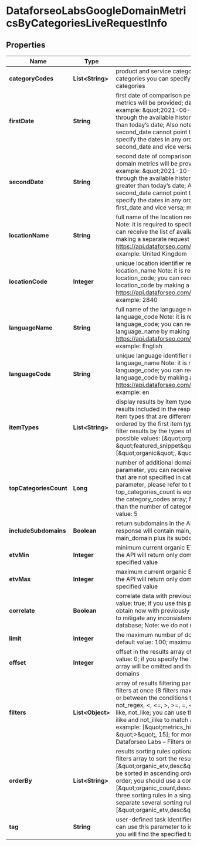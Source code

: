

# DataforseoLabsGoogleDomainMetricsByCategoriesLiveRequestInfo


## Properties

| Name | Type | Description | Notes |
|------------ | ------------- | ------------- | -------------|
|**categoryCodes** | **List&lt;String&gt;** | product and service categories required field The maximum number of categories you can specify: 5 you can download the full list of possible categories |  [optional] |
|**firstDate** | **String** | first date of comparison period required field first date for which domain metrics will be provided; date format: \&quot;yyyy-mm-dd\&quot;; example: \&quot;2021-06-01\&quot;; the list available dates is available through the available history endpoint; Note: first_date cannot be greater than today’s date; Also note: the dates specified in first_date and second_date cannot point to the same month of the same year; you can specify the dates in any order: first_date can be greater than second_date and vice versa; minimum date: \&quot;2020-10-01\&quot; |  [optional] |
|**secondDate** | **String** | second date of comparison period required field second date for which domain metrics will be provided; date format: \&quot;yyyy-mm-dd\&quot;; example: \&quot;2021-10-01\&quot;; the list available dates is available through the available history endpoint; Note: second_date cannot be greater than today’s date; Also note: the dates specified in first_date and second_date cannot point to the same month of the same year; you can specify the dates in any order: second_date can be greater than first_date and vice versa; minimum date: \&quot;2020-10-01\&quot; |  [optional] |
|**locationName** | **String** | full name of the location required field if you don’t specify location_code Note: it is required to specify either location_name or location_code; you can receive the list of available locations with their location_name by making a separate request to https://api.dataforseo.com/v3/dataforseo_labs/locations_and_languages; example: United Kingdom |  [optional] |
|**locationCode** | **Integer** | unique location identifier required field if you don’t specify location_name Note: it is required to specify either location_name or location_code; you can receive the list of available locations with their location_code by making a separate request to https://api.dataforseo.com/v3/dataforseo_labs/locations_and_languages; example: 2840 |  [optional] |
|**languageName** | **String** | full name of the language required field if you don’t specify language_code Note: it is required to specify either language_name or language_code; you can receive the list of available languages with their language_name by making a separate request to https://api.dataforseo.com/v3/dataforseo_labs/locations_and_languages; example: English |  [optional] |
|**languageCode** | **String** | unique language identifier required field if you don’t specify language_name Note: it is required to specify either language_name or language_code; you can receive the list of available languages with their language_code by making a separate request to https://api.dataforseo.com/v3/dataforseo_labs/locations_and_languages; example: en |  [optional] |
|**itemTypes** | **List&lt;String&gt;** | display results by item type optional field indicates the type of search results included in the response; Note: if the item_types array contains item types that are different from the organic object, the results will be ordered by the first item type in the array; you will not be able to sort and filter results by the types of search results not included in the response; possible values: [\&quot;organic\&quot;, \&quot;paid\&quot;, \&quot;featured_snippet\&quot;, \&quot;local_pack\&quot;]; default value: [\&quot;organic\&quot;, \&quot;paid\&quot;] |  [optional] |
|**topCategoriesCount** | **Long** | number of additional domain categories optional field by using this parameter, you can receive domains relevant to additional categories that are not specified in category_codes above; to learn more about the parameter, please refer to this help center article; by default, top_categories_count is equal to the number of categories specified in the category_codes array; Note: top_categories_count cannot be less than the number of categories in the category_codes array; maximum value: 5 |  [optional] |
|**includeSubdomains** | **Boolean** | return subdomains in the API response optional field if false, the API response will contain main_domain only; if true, the API will return main_domain plus its subdomains (if available); default value: true |  [optional] |
|**etvMin** | **Integer** | minimum current organic ETV of the domain optional field if specified, the API will return only domains with organic_etv greater than the specified value |  [optional] |
|**etvMax** | **Integer** | maximum current organic ETV of the domain optional field if specified, the API will return only domains with organic_etv lesser than the specified value |  [optional] |
|**correlate** | **Boolean** | correlate data with previously obtained datasets optional field default value: true; if you use this parameter, our system will correlate data you obtain now with previously obtained datasets; this parameter is intended to mitigate any inconsistencies that may result from changes to our database; Note: we do not recommend setting correlate to false |  [optional] |
|**limit** | **Integer** | the maximum number of domains in the results array optional field default value: 100; maximum value: 1000 |  [optional] |
|**offset** | **Integer** | offset in the results array of returned domains optional field default value: 0; if you specify the 10 value, the first ten domains in the results array will be omitted and the data will be provided for the successive domains |  [optional] |
|**filters** | **List&lt;Object&gt;** | array of results filtering parameters optional field you can add several filters at once (8 filters maximum); you should set a logical operator and, or between the conditions the following operators are supported: regex, not_regex, &lt;, &lt;&#x3D;, &gt;, &gt;&#x3D;, &#x3D;, &lt;&gt;, in, not_in, match, not_match, ilike, not_ilike, like, not_like; you can use the % operator with like and not_like, as well as ilike and not_ilike to match any string of zero or more characters; example: [\&quot;metrics_history.202110.organic.pos_1\&quot;, \&quot;&gt;\&quot;, 15]; for more information about filters, please refer to Dataforseo Labs – Filters or this help center guide |  [optional] |
|**orderBy** | **List&lt;String&gt;** | results sorting rules optional field you can use the same values as in the filters array to sort the results; default rule: [\&quot;organic_etv,desc\&quot;]; possible sorting types: asc – results will be sorted in ascending order desc – results will be sorted in descending order; you should use a comma to set up a sorting type; example: [\&quot;organic_count,desc\&quot;]; note that you can set no more than three sorting rules in a single request; you should use a comma to separate several sorting rules; example: [\&quot;organic_etv,desc\&quot;,\&quot;organic_count,asc\&quot;] |  [optional] |
|**tag** | **String** | user-defined task identifier optional field the character limit is 255; you can use this parameter to identify the task and match it with the result; you will find the specified tag value in the data object of the response |  [optional] |



